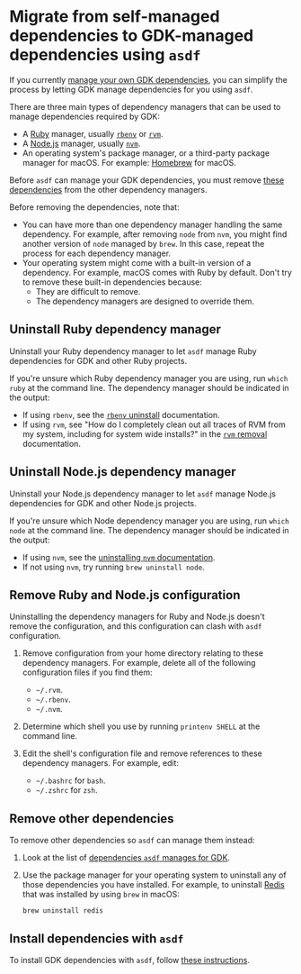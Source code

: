 # Migrate from self-managed dependencies to GDK-managed dependencies using `asdf`

If you currently [manage your own GDK dependencies](advanced.md), you can simplify
the process by letting GDK manage dependencies for you using `asdf`.

There are three main types of dependency managers that can be used to manage dependencies required
by GDK:

- A [Ruby](https://www.ruby-lang.org) manager, usually [`rbenv`](https://github.com/rbenv/rbenv) or
  [`rvm`](https://rvm.io).
- A [Node.js](https://nodejs.org) manager, usually [`nvm`](https://github.com/nvm-sh/nvm).
- An operating system's package manager, or a third-party package manager for macOS. For example:
  [Homebrew](https://brew.sh) for macOS.

Before `asdf` can manage your GDK dependencies, you must remove [these dependencies](https://gitlab.com/gitlab-org/gitlab-development-kit/-/blob/main/.tool-versions)
from the other dependency managers.

Before removing the dependencies, note that:

- You can have more than one dependency manager handling the same dependency. For example,
  after removing `node` from `nvm`, you might find another version of `node` managed by `brew`.
  In this case, repeat the process for each dependency manager.
- Your operating system might come with a built-in version of a dependency. For example,
  macOS comes with Ruby by default. Don't try to remove these built-in dependencies because:
  - They are difficult to remove.
  - The dependency managers are designed to override them.

## Uninstall Ruby dependency manager

Uninstall your Ruby dependency manager to let `asdf` manage Ruby dependencies for GDK
and other Ruby projects.

If you're unsure which Ruby dependency manager you are using, run `which ruby` at the command line.
The dependency manager should be indicated in the output:

- If using `rbenv`, see the [`rbenv` uninstall](https://github.com/rbenv/rbenv#uninstalling-rbenv)
  documentation.
- If using `rvm`, see "How do I completely clean out all traces of RVM from my system, including for
  system wide installs?" in the [`rvm` removal](https://rvm.io/support/troubleshooting) documentation.

## Uninstall Node.js dependency manager

Uninstall your Node.js dependency manager to let `asdf` manage Node.js dependencies for GDK
and other Node.js projects.

If you're unsure which Node dependency manager you are using, run `which node` at the command line.
The dependency manager should be indicated in the output:

- If using `nvm`, see the [uninstalling `nvm` documentation](https://github.com/nvm-sh/nvm#uninstalling--removal).
- If not using `nvm`, try running `brew uninstall node`.

## Remove Ruby and Node.js configuration

Uninstalling the dependency managers for Ruby and Node.js doesn't remove the configuration, and this
configuration can clash with `asdf` configuration.

1. Remove configuration from your home directory relating to these dependency managers. For example,
   delete all of the following configuration files if you find them:

   - `~/.rvm`.
   - `~/.rbenv`.
   - `~/.nvm`.

1. Determine which shell you use by running `printenv SHELL` at the command line.
1. Edit the shell's configuration file and remove references to these dependency managers. For
   example, edit:

   - `~/.bashrc` for `bash`.
   - `~/.zshrc` for `zsh`.

## Remove other dependencies

To remove other dependencies so `asdf` can manage them instead:

1. Look at the list of
   [dependencies `asdf` manages for GDK](https://gitlab.com/gitlab-org/gitlab-development-kit/-/blob/main/.tool-versions).
1. Use the package manager for your operating system to uninstall any of those dependencies you have
   installed. For example, to uninstall [Redis](https://redis.io) that was installed
   by using `brew` in macOS:

   ```shell
   brew uninstall redis
   ```

## Install dependencies with `asdf`

To install GDK dependencies with `asdf`, follow [these instructions](index.md#automatically-using-asdf).
